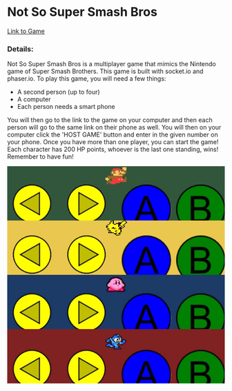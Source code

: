 <h1>Not So Super Smash Bros</h1>

<a href="https://not-so-super-smash-bros.herokuapp.com/">Link to Game</a>

<h3>Details: </h3>
  <p>Not So Super Smash Bros is a multiplayer game that mimics the Nintendo game of Super Smash Brothers. This game is built with socket.io and phaser.io. To play this game, you will need a few things: </p>
    <ul>
      <li>A second person (up to four)</li>
      <li>A computer</li>
      <li>Each person needs a smart phone</li>
    </ul>
  <p>You will then go to the link to the game on your computer and then each person will go to the same link on their phone as well. You will then on your computer click the 'HOST GAME' button and enter in the given number on your phone. Once you have more than one player, you can start the game! Each character has 200 HP points, whoever is the last one standing, wins! Remember to have fun!</p>  

  <img src="src/client/assets/readme/controllers.jpg">
